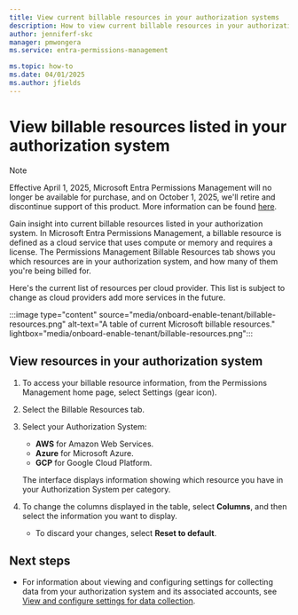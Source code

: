 ```yaml
---
title: View current billable resources in your authorization systems
description: How to view current billable resources in your authorization system in Microsoft Entra Permissions Management.
author: jenniferf-skc
manager: pmwongera
ms.service: entra-permissions-management

ms.topic: how-to
ms.date: 04/01/2025
ms.author: jfields
---
```


# View billable resources listed in your authorization system

> [!NOTE]
> Effective April 1, 2025, Microsoft Entra Permissions Management will no longer be available for purchase, and on October 1, 2025, we'll retire and discontinue support of this product. More information can be found [here](https://aka.ms/MEPMretire).

Gain insight into current billable resources listed in your authorization system. In Microsoft Entra Permissions Management, a billable resource is defined as a cloud service that uses compute or memory and requires a license. The Permissions Management Billable Resources tab shows you which resources are in your authorization system, and how many of them you're being billed for.

Here's the current list of resources per cloud provider. This list is subject to change as cloud providers add more services in the future.

:::image type="content" source="media/onboard-enable-tenant/billable-resources.png" alt-text="A table of current Microsoft billable resources." lightbox="media/onboard-enable-tenant/billable-resources.png":::

## View resources in your authorization system

1. To access your billable resource information, from the Permissions Management home page, select Settings (gear icon).
1. Select the Billable Resources tab.
1. Select your Authorization System:

    - **AWS** for Amazon Web Services.
    - **Azure** for Microsoft Azure.
    - **GCP** for Google Cloud Platform.

    The interface displays information showing which resource you have in your Authorization System per category.

1. To change the columns displayed in the table, select **Columns**, and then select the information you want to display.

    - To discard your changes, select **Reset to default**.


## Next steps

- For information about viewing and configuring settings for collecting data from your authorization system and its associated accounts, see [View and configure settings for data collection](product-data-sources.md).
